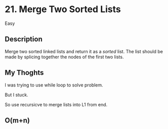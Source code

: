 # 21. Merge Two Sorted Lists

Easy

## Description

Merge two sorted linked lists and return it as a *sorted* list. The list should be made by splicing together the nodes of the first two lists.

## My Thoghts

I was trying to use while loop to solve problem.

But I stuck. 

So use recursicve to merge lists into L1 from end.

## O(m+n)